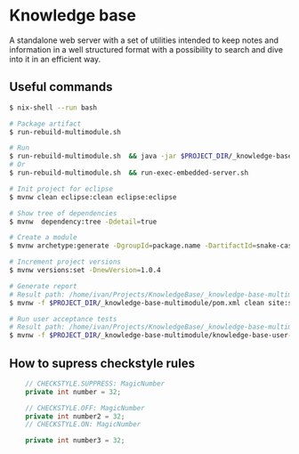 # Knowledge base

A standalone web server with a set of utilities intended to keep notes and information in a well structured format with a possibility to search and dive into it in an efficient way.

## Useful commands
```sh
$ nix-shell --run bash

# Package artifact
$ run-rebuild-multimodule.sh

# Run 
$ run-rebuild-multimodule.sh  && java -jar $PROJECT_DIR/_knowledge-base-multimodule/knowledge-base-server-embedded/target/knowledge-base-server-embedded.jar
# Or
$ run-rebuild-multimodule.sh  && run-exec-embedded-server.sh

# Init project for eclipse
$ mvnw clean eclipse:clean eclipse:eclipse

# Show tree of dependencies
$ mvnw  dependency:tree -Ddetail=true

# Create a module
$ mvnw archetype:generate -DgroupId=package.name -DartifactId=snake-case-name

# Increment project versions
$ mvnw versions:set -DnewVersion=1.0.4

# Generate report
# Result path: /home/ivan/Projects/KnowledgeBase/_knowledge-base-multimodule/target/staging/
$ mvnw -f $PROJECT_DIR/_knowledge-base-multimodule/pom.xml clean site:site site:stage

# Run user acceptance tests
# Result path: /home/ivan/Projects/KnowledgeBase/_knowledge-base-multimodule/knowledge-base-user-acceptance-test/target/surefire-reports/
$ mvnw -f $PROJECT_DIR/_knowledge-base-multimodule/knowledge-base-user-acceptance-test/pom.xml clean test -Puser-acceptance-tests
```

## How to supress checkstyle rules
```java
    // CHECKSTYLE.SUPPRESS: MagicNumber
    private int number = 32;

    // CHECKSTYLE.OFF: MagicNumber
    private int number2 = 32;
    // CHECKSTYLE.ON: MagicNumber

    private int number3 = 32;
```